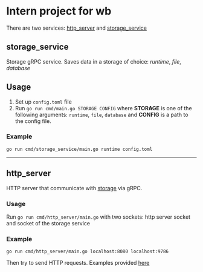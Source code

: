 # Intern project for wb
There are two services: [http_server](http_server) and [storage_service](storage_service)

## storage_service
Storage gRPC service. 
Saves data in a storage of choice: *runtime*, *file*, *database*
## Usage
1. Set up `config.toml` file
2. Run `go run cmd/main.go STORAGE CONFIG` where **STORAGE** is one of the following arguments: `runtime`, `file`, `database` and **CONFIG** is a path to the config file.
### Example
```
go run cmd/storage_service/main.go runtime config.toml
```

---

## http_server
HTTP server that communicate with [storage](storage) via gRPC. 
### Usage
Run `go run cmd/http_server/main.go` with two sockets: http server socket and socket of the storage service
### Example
```
go run cmd/http_server/main.go localhost:8080 localhost:9786
```
Then try to send HTTP requests. Examples provided [here](requests.httpbook)
